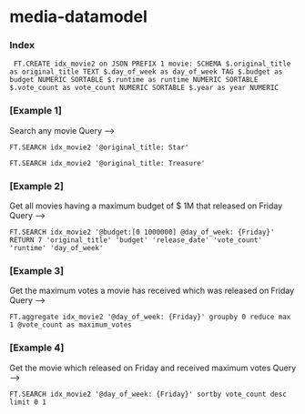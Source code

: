 # media-datamodel

### Index
`
 FT.CREATE idx_movie2 on JSON PREFIX 1 movie:
    SCHEMA
       $.original_title as original_title TEXT
       $.day_of_week as day_of_week TAG
       $.budget as budget NUMERIC SORTABLE
       $.runtime as runtime NUMERIC SORTABLE
       $.vote_count as vote_count NUMERIC SORTABLE
       $.year as year NUMERIC`


### [Example 1] 
Search any movie
Query --> 

`FT.SEARCH idx_movie2 '@original_title: Star' `

`FT.SEARCH idx_movie2 '@original_title: Treasure' `


### [Example 2] 
Get all movies having a maximum budget of $ 1M that released on Friday
Query --> 

`FT.SEARCH idx_movie2 '@budget:[0 1000000] @day_of_week: {Friday}' RETURN 7 'original_title' 'budget' 'release_date' 'vote_count' 'runtime' 'day_of_week'
`

### [Example 3] 
Get the maximum votes a movie has received which was released on Friday 
Query -->

`FT.aggregate idx_movie2 '@day_of_week: {Friday}' groupby 0 reduce max 1 @vote_count as maximum_votes 
`

### [Example 4] 
Get the movie which released on Friday and received maximum votes 
Query -->

`FT.SEARCH idx_movie2 '@day_of_week: {Friday}' sortby vote_count desc limit 0 1
`